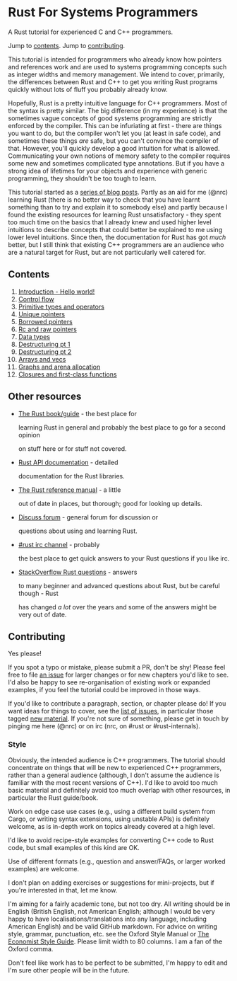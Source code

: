 # Rust For Systems Programmers

A Rust tutorial for experienced C and C++ programmers.

Jump to [contents](./#contents). Jump to [contributing](./#contributing).

This tutorial is intended for programmers who already know how pointers and references work and are used to systems programming concepts such as integer widths and memory management. We intend to cover, primarily, the differences between Rust and C++ to get you writing Rust programs quickly without lots of fluff you probably already know.

Hopefully, Rust is a pretty intuitive language for C++ programmers. Most of the syntax is pretty similar. The big difference \(in my experience\) is that the sometimes vague concepts of good systems programming are strictly enforced by the compiler. This can be infuriating at first - there are things you want to do, but the compiler won't let you \(at least in safe code\), and sometimes these things _are_ safe, but you can't convince the compiler of that. However, you'll quickly develop a good intuition for what is allowed. Communicating your own notions of memory safety to the compiler requires some new and sometimes complicated type annotations. But if you have a strong idea of lifetimes for your objects and experience with generic programming, they shouldn't be too tough to learn.

This tutorial started as a [series of blog posts](http://featherweightmusings.blogspot.co.nz/search/label/rust-for-c). Partly as an aid for me \(@nrc\) learning Rust \(there is no better way to check that you have learnt something than to try and explain it to somebody else\) and partly because I found the existing resources for learning Rust unsatisfactory - they spent too much time on the basics that I already knew and used higher level intuitions to describe concepts that could better be explained to me using lower level intuitions. Since then, the documentation for Rust has got _much_ better, but I still think that existing C++ programmers are an audience who are a natural target for Rust, but are not particularly well catered for.

## Contents

1. [Introduction - Hello world!](hello-world.md)
2. [Control flow](control-flow.md)
3. [Primitive types and operators](primitives.md)
4. [Unique pointers](unique.md)
5. [Borrowed pointers](borrowed.md)
6. [Rc and raw pointers](data-types/rc-raw.md)
7. [Data types](data-types/)
8. [Destructuring pt 1](destructuring.md)
9. [Destructuring pt 2](destructuring-2.md)
10. [Arrays and vecs](arrays.md)
11. [Graphs and arena allocation](graphs.md)
12. [Closures and first-class functions](closures.md)

## Other resources

* [The Rust book/guide](http://doc.rust-lang.org/book/) - the best place for

  learning Rust in general and probably the best place to go for a second opinion

  on stuff here or for stuff not covered.

* [Rust API documentation](http://doc.rust-lang.org/std/index.html) - detailed

  documentation for the Rust libraries.

* [The Rust reference manual](https://doc.rust-lang.org/reference/) - a little

  out of date in places, but thorough; good for looking up details.

* [Discuss forum](http://users.rust-lang.org/) - general forum for discussion or

  questions about using and learning Rust.

* [\#rust irc channel](https://chat.mibbit.com/?server=irc.mozilla.org&channel=%23rust) - probably

  the best place to get quick answers to your Rust questions if you like irc.

* [StackOverflow Rust questions](https://stackoverflow.com/questions/tagged/rust) - answers

  to many beginner and advanced questions about Rust, but be careful though - Rust

  has changed _a lot_ over the years and some of the answers might be very out of date.

## Contributing

Yes please!

If you spot a typo or mistake, please submit a PR, don't be shy! Please feel free to file [an issue](https://github.com/nrc/r4cppp/issues/new) for larger changes or for new chapters you'd like to see. I'd also be happy to see re-organisation of existing work or expanded examples, if you feel the tutorial could be improved in those ways.

If you'd like to contribute a paragraph, section, or chapter please do! If you want ideas for things to cover, see the [list of issues](https://github.com/nrc/r4cppp/issues), in particular those tagged [new material](https://github.com/nrc/r4cppp/labels/new%20material). If you're not sure of something, please get in touch by pinging me here \(@nrc\) or on irc \(nrc, on \#rust or \#rust-internals\).

### Style

Obviously, the intended audience is C++ programmers. The tutorial should concentrate on things that will be new to experienced C++ programmers, rather than a general audience \(although, I don't assume the audience is familiar with the most recent versions of C++\). I'd like to avoid too much basic material and definitely avoid too much overlap with other resources, in particular the Rust guide/book.

Work on edge case use cases \(e.g., using a different build system from Cargo, or writing syntax extensions, using unstable APIs\) is definitely welcome, as is in-depth work on topics already covered at a high level.

I'd like to avoid recipe-style examples for converting C++ code to Rust code, but small examples of this kind are OK.

Use of different formats \(e.g., question and answer/FAQs, or larger worked examples\) are welcome.

I don't plan on adding exercises or suggestions for mini-projects, but if you're interested in that, let me know.

I'm aiming for a fairly academic tone, but not too dry. All writing should be in English \(British English, not American English; although I would be very happy to have localisations/translations into any language, including American English\) and be valid GitHub markdown. For advice on writing style, grammar, punctuation, etc. see the Oxford Style Manual or [The Economist Style Guide](http://www.economist.com/styleguide/introduction). Please limit width to 80 columns. I am a fan of the Oxford comma.

Don't feel like work has to be perfect to be submitted, I'm happy to edit and I'm sure other people will be in the future.

